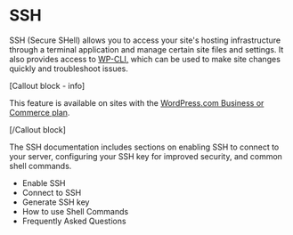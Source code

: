 # SSH

SSH (Secure SHell) allows you to access your site's hosting infrastructure through a terminal application and manage certain site files and settings. It also provides access to [WP-CLI,](https://developer.wordpress.com/docs/developer-tools/wp-cli/) which can be used to make site changes quickly and troubleshoot issues.

\[Callout block \- info\]

This feature is available on sites with the [WordPress.com Business or Commerce plan](https://wordpress.com/hosting/?ref=developer-docs#pricing-grid).

\[/Callout block\]

The SSH documentation includes sections on enabling SSH to connect to your server, configuring your SSH key for improved security, and common shell commands.

* Enable SSH
* Connect to SSH
* Generate SSH key
* How to use Shell Commands
* Frequently Asked Questions
